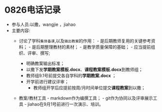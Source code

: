 # 0826电话记录
- 参与人员:以撒，wangjie ，jiahao
- 主要内容: 
  - 讨论了学科`集体备课`,以及`输出教案`的作用：
        - 是后期教师复用的关键参考资料；
            - 是后期整理教材的素材；
            - 是教学质量保障的基础；
            - 应当提前组织、评审、撰写;

    - 明确教案输出标准；
    - 以撒下发**学期教案模板.docx**、**课程教案模板.docx**到教师组；
    - 教师组9.1号前提交各自学科的**学期教案.docx** ；
    - 开学前进行建议评审；
        - 教师组开学后应提前按周/月时间单位提交**课程教案**到以撒；

  - 教案/教材工具
        - markdown作为编撰工具；
            - git作为协同以及评审展示工具
            - jiahao在9月1号前进行一次演示、培训。



